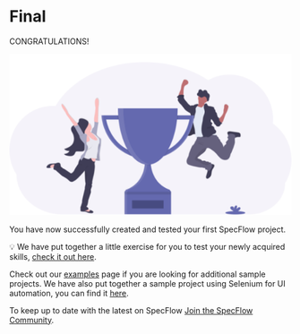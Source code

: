 Final
======

CONGRATULATIONS!

![Final photo](../_static/final/finished_tutorialv3.png)

You have now successfully created and tested your first SpecFlow project.

💡 We have put together a little exercise for you to test your newly acquired skills, [check it out here](../GettingStarted/Exercise.md).

Check out our [examples](https://docs.specflow.org/en/latest/Examples.html) page if you are looking for additional sample projects. We have also put together a sample project using Selenium for UI automation, you can find it [here](https://docs.specflow.org/projects/specflow/en/latest/ui-automation/Selenium-with-Page-Object-Pattern.html).

To keep up to date with the latest on SpecFlow [Join the SpecFlow Community](https://specflow.org/community/).
